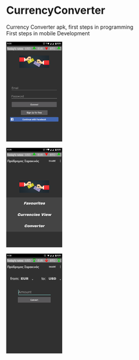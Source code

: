 # CurrencyConverter
Currency Converter apk, first steps in programming <br />
First steps in mobile Development
<br/>
<p float ="left">

<img src="Authentication.png" width = "150"></img>
   
<img src ="Menu.png" width="150"></img> 
   
<img src ="Convert.png" width="150"></img>
</p>
<br />
